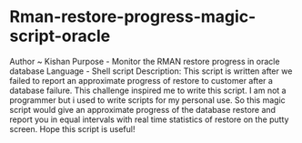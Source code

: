 # Rman-restore-progress-magic-script-oracle

Author ~ Kishan
Purpose - Monitor the RMAN restore progress in oracle database
Language - Shell script
Description:
This script is written after we failed to report an approximate progress of restore to customer after a database failure. This challenge inspired me to write this script. I am not a programmer but i used to write scripts for my personal use. So this magic script would give an approximate progress of the database restore and report you in equal intervals with real time statistics of restore on the putty screen. Hope this script is useful!

